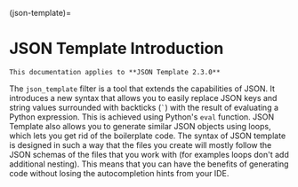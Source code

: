 (json-template)=
# JSON Template Introduction

```{warning}
This documentation applies to **JSON Template 2.3.0**
```

The `json_template` filter is a tool that extends the capabilities of JSON. It introduces a new syntax that allows you to easily replace JSON keys and string values surrounded with backticks (`` ` ``) with the result of evaluating a Python expression. This is achieved using Python's `eval` function. JSON Template also allows you to generate similar JSON objects using loops, which lets you get rid of the boilerplate code. The syntax of JSON template is designed in such a way that the files you create will mostly follow the JSON schemas of the files that you work with (for examples loops don't add additional nesting). This means that you can have the benefits of generating code without losing the autocompletion hints from your IDE.
